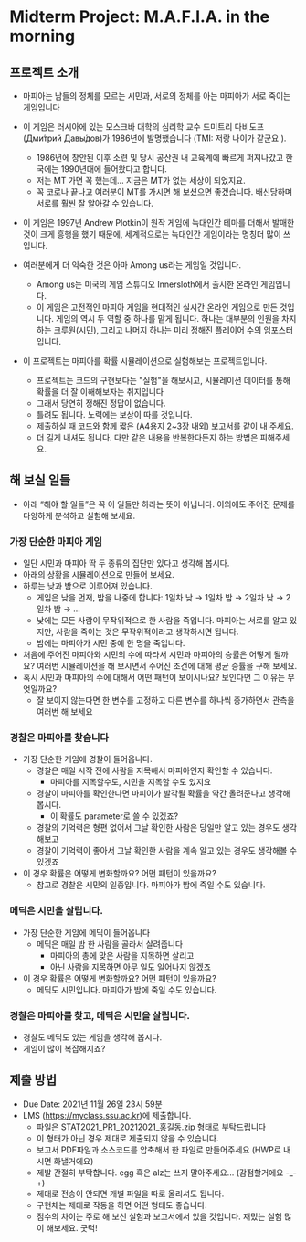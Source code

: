 # Midterm Project: M.A.F.I.A. in the morning
## 프로젝트 소개
* 마피아는 남들의 정체를 모르는 시민과, 서로의 정체를 아는 마피아가 서로 죽이는 게임입니다

* 이 게임은 러시아에 있는 모스크바 대학의 심리학 교수 드미트리 다비도프(Дми́трий Давы́дов)가 1986년에 발명했습니다 (TMI: 저랑 나이가 같군요 ). 
    * 1986년에 창안된 이후 소련 및 당시 공산권 내 교육계에 빠르게 퍼져나갔고 한국에는 1990년대에 들어왔다고 합니다. 
    * 저는 MT 가면 꼭 했는데... 지금은 MT가 없는 세상이 되었지요. 
    * 꼭 코로나 끝나고 여러분이 MT를 가시면 해 보셨으면 좋겠습니다. 배신당하며 서로를 훨씬 잘 알아갈 수 있습니다.

* 이 게임은 1997년 Andrew Plotkin이 원작 게임에 늑대인간 테마를 더해서 발매한 것이 크게 흥행을 했기 때문에, 세계적으로는 늑대인간 게임이라는 명칭더 많이 쓰입니다. 
* 여러분에게 더 익숙한 것은 아마 Among us라는 게임일 것입니다. 
    * Among us는 미국의 게임 스튜디오 Innersloth에서 출시한 온라인 게임입니다. 
    * 이 게임은 고전적인 마피아 게임을 현대적인 실시간 온라인 게임으로 만든 것입니다. 게임의 역시 두 역할 중 하나를 맡게 됩니다. 하나는 대부분의 인원을 차지하는 크루원(시민), 그리고 나머지 하나는 미리 정해진 플레이어 수의 임포스터입니다.

* 이 프로젝트는 마피아를 확률 시뮬레이션으로 실험해보는 프로젝트입니다.
    * 프로젝트는 코드의 구현보다는 "실험"을 해보시고, 시뮬레이션 데이터를 통해 확률을 더 잘 이해해보자는 취지입니다
    * 그래서 당연히 정해진 정답이 없습니다.
    * 틀려도 됩니다. 노력에는 보상이 따를 것입니다.
    * 제출하실 때 코드와 함께 짧은 (A4용지 2~3장 내외) 보고서를 같이 내 주세요.
    * 더 길게 내셔도 됩니다. 다만 같은 내용을 반복한다든지 하는 방법은 피해주세요.

## 해 보실 일들
* 아래 “해야 할 일들”은 꼭 이 일들만 하라는 뜻이 아닙니다. 이외에도 주어진 문제를 다양하게 분석하고 실험해 보세요.

### 가장 단순한 마피아 게임
* 일단 시민과 마피아 딱 두 종류의 집단만 있다고 생각해 봅시다.
* 아래의 상황을 시뮬레이션으로 만들어 보세요.
* 하루는 낮과 밤으로 이루어져 있습니다. 
    * 게임은 낮을 먼저, 밤을 나중에 합니다: 1일차 낮 → 1일차 밤 → 2일차 낮 → 2일차 밤 → ... 
    * 낮에는 모든 사람이 무작위적으로 한 사람을 죽입니다. 마피아는 서로를 알고 있지만, 사람을 죽이는 것은 무작위적이라고 생각하시면 됩니다.
    * 밤에는 마피아가 시민 중에 한 명을 죽입니다. 
* 처음에 주어진 마피아와 시민의 수에 따라서 시민과 마피아의 승률은 어떻게 될까요? 여러번 시뮬레이션을 해 보시면서 주어진 조건에 대해 평균 승률을 구해 보세요. 
* 혹시 시민과 마피아의 수에 대해서 어떤 패턴이 보이시나요? 보인다면 그 이유는 무엇일까요?
    * 잘 보이지 않는다면 한 변수를 고정하고 다른 변수를 하나씩 증가하면서 관측을 여러번 해 보세요

### 경찰은 마피아를 찾습니다
* 가장 단순한 게임에 경찰이 들어옵니다.
    * 경찰은 매일 시작 전에 사람을 지목해서 마피아인지 확인할 수 있습니다.
        * 마피아를 지목할수도, 시민을 지목할 수도 있지요
    * 경찰이 마피아를 확인한다면 마피아가 발각될 확률을 약간 올려준다고 생각해 봅시다. 
        * 이 확률도 parameter로 쓸 수 있겠죠?
    * 경찰의 기억력은 형편 없어서 그날 확인한 사람은 당일만 알고 있는 경우도 생각해보고
    * 경찰이 기억력이 좋아서 그날 확인한 사람을 계속 알고 있는 경우도 생각해볼 수 있겠죠
* 이 경우 확률은 어떻게 변화할까요? 어떤 패턴이 있을까요?
    * 참고로 경찰은 시민의 일종입니다. 마피아가 밤에 죽일 수도 있습니다.

### 메딕은 시민을 살립니다.
* 가장 단순한 게임에 메딕이 들어옵니다
    * 메딕은 매일 밤 한 사람을 골라서 살려줍니다
        * 마피아의 총에 맞은 사람을 지목하면 살리고
        * 아닌 사람을 지목하면 아무 일도 일어나지 않겠죠
* 이 경우 확률은 어떻게 변화할까요? 어떤 패턴이 있을까요?
    * 메딕도 시민입니다. 마피아가 밤에 죽일 수도 있습니다.

### 경찰은 마피아를 찾고, 메딕은 시민을 살립니다.
* 경찰도 메딕도 있는 게임을 생각해 봅시다.
* 게임이 많이 복잡해지죠?

## 제출 방법
* Due Date: 2021년 11월 26일 23시 59분
* LMS (https://myclass.ssu.ac.kr)에 제출합니다.
    * 파일은 STAT2021_PR1_20212021_홍길동.zip 형태로 부탁드립니다
    * 이 형태가 아닌 경우 제대로 제출되지 않을 수 있습니다.
    * 보고서 PDF파일과 소스코드를 압축해서 한 파일로 만들어주세요 (HWP로 내시면 화낼거에요)
    * 제발 간절히 부탁합니다. egg 혹은 alz는 쓰지 말아주세요... (감점할거에요 -_-+)
    * 제대로 전송이 안되면 개별 파일을 따로 올리셔도 됩니다.
    * 구현체는 제대로 작동을 하면 어떤 형태도 좋습니다.
    * 점수의 차이는 주로 해 보신 실험과 보고서에서 있을 것입니다. 재밌는 실험 많이 해보세요. 굿럭! 